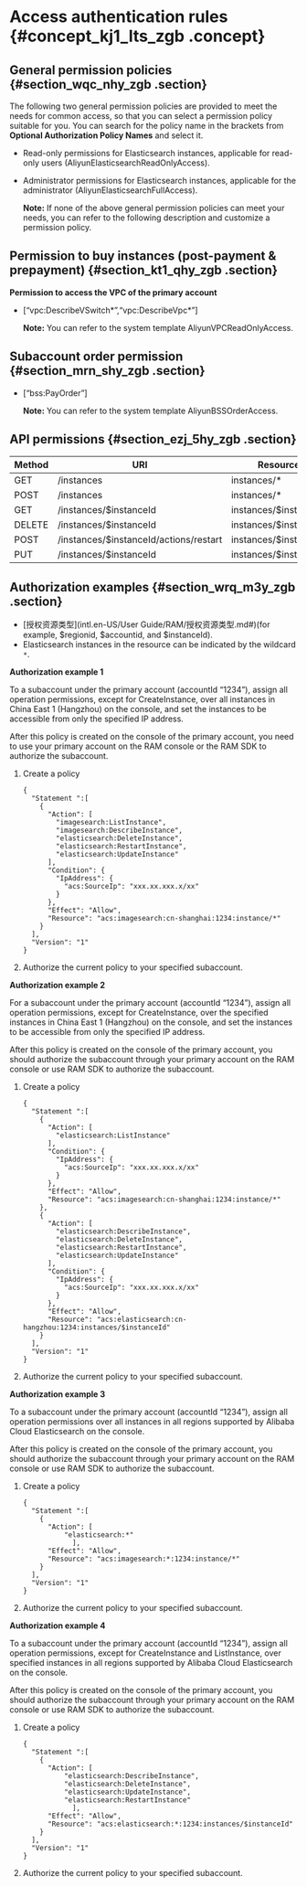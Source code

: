 # Access authentication rules {#concept_kj1_lts_zgb .concept}

## General permission policies {#section_wqc_nhy_zgb .section}

The following two general permission policies are provided to meet the needs for common access, so that you can select a permission policy suitable for you. You can search for the policy name in the brackets from **Optional Authorization Policy Names** and select it.

-   Read-only permissions for Elasticsearch instances, applicable for read-only users \(AliyunElasticsearchReadOnlyAccess\).
-   Administrator permissions for Elasticsearch instances, applicable for the administrator \(AliyunElasticsearchFullAccess\).

    **Note:** If none of the above general permission policies can meet your needs, you can refer to the following description and customize a permission policy.


## Permission to buy instances \(post-payment & prepayment\) {#section_kt1_qhy_zgb .section}

**Permission to access the VPC of the primary account**

-   \[“vpc:DescribeVSwitch\*”,“vpc:DescribeVpc\*”\]

    **Note:** You can refer to the system template AliyunVPCReadOnlyAccess.


## Subaccount order permission {#section_mrn_shy_zgb .section}

-   \[“bss:PayOrder”\]

    **Note:** You can refer to the system template AliyunBSSOrderAccess.


## API permissions {#section_ezj_5hy_zgb .section}

|Method|URI|Resource|Action|
|------|---|--------|------|
|GET|/instances|instances/\*|ListInstance|
|POST|/instances|instances/\*|CreateInstance|
|GET|/instances/$instanceId|instances/$instanceId|DescribeInstance|
|DELETE|/instances/$instanceId|instances/$instanceId|DeleteInstance|
|POST|/instances/$instanceId/actions/restart|instances/$instanceId|RestartInstance|
|PUT|/instances/$instanceId|instances/$instanceId|UpdateInstance|

## Authorization examples {#section_wrq_m3y_zgb .section}

-   [授权资源类型](intl.en-US/User Guide/RAM/授权资源类型.md#)\(for example, $regionid, $accountid, and $instanceId\).
-   Elasticsearch instances in the resource can be indicated by the wildcard `*`.

**Authorization example 1**

To a subaccount under the primary account \(accountId “1234”\), assign all operation permissions, except for CreateInstance, over all instances in China East 1 \(Hangzhou\) on the console, and set the instances to be accessible from only the specified IP address.

After this policy is created on the console of the primary account, you need to use your primary account on the RAM console or the RAM SDK to authorize the subaccount.

1.  Create a policy

    ```
    {
      "Statement ":[
        {
          "Action": [
            "imagesearch:ListInstance",
            "imagesearch:DescribeInstance",
            "elasticsearch:DeleteInstance",
            "elasticsearch:RestartInstance",
            "elasticsearch:UpdateInstance"
          ],
          "Condition": {
            "IpAddress": {
              "acs:SourceIp": "xxx.xx.xxx.x/xx"
            }
          },
          "Effect": "Allow",
          "Resource": "acs:imagesearch:cn-shanghai:1234:instance/*"
        }
      ],
      "Version": "1"
    }
    ```

2.  Authorize the current policy to your specified subaccount.

**Authorization example 2**

For a subaccount under the primary account \(accountId “1234”\), assign all operation permissions, except for CreateInstance, over the specified instances in China East 1 \(Hangzhou\) on the console, and set the instances to be accessible from only the specified IP address.

After this policy is created on the console of the primary account, you should authorize the subaccount through your primary account on the RAM console or use RAM SDK to authorize the subaccount.

1.  Create a policy

    ```
    {
      "Statement ":[
        {
          "Action": [
            "elasticsearch:ListInstance"
          ],
          "Condition": {
            "IpAddress": {
              "acs:SourceIp": "xxx.xx.xxx.x/xx"
            }
          },
          "Effect": "Allow",
          "Resource": "acs:imagesearch:cn-shanghai:1234:instance/*"
        },
        {
          "Action": [
            "elasticsearch:DescribeInstance",
            "elasticsearch:DeleteInstance",
            "elasticsearch:RestartInstance",
            "elasticsearch:UpdateInstance"
          ],
          "Condition": {
            "IpAddress": {
              "acs:SourceIp": "xxx.xx.xxx.x/xx"
            }
          },
          "Effect": "Allow",
          "Resource": "acs:elasticsearch:cn-hangzhou:1234:instances/$instanceId"
        }
      ],
      "Version": "1"
    }
    ```

2.  Authorize the current policy to your specified subaccount.

**Authorization example 3**

To a subaccount under the primary account \(accountId “1234”\), assign all operation permissions over all instances in all regions supported by Alibaba Cloud Elasticsearch on the console.

After this policy is created on the console of the primary account, you should authorize the subaccount through your primary account on the RAM console or use RAM SDK to authorize the subaccount.

1.  Create a policy

    ```
    {
      "Statement ":[
        {
          "Action": [
              "elasticsearch:*"
                ],
          "Effect": "Allow",
          "Resource": "acs:imagesearch:*:1234:instance/*"
        }
      ],
      "Version": "1"
    }
    ```

2.  Authorize the current policy to your specified subaccount.

**Authorization example 4**

To a subaccount under the primary account \(accountId “1234”\), assign all operation permissions, except for CreateInstance and ListInstance, over specified instances in all regions supported by Alibaba Cloud Elasticsearch on the console.

After this policy is created on the console of the primary account, you should authorize the subaccount through your primary account on the RAM console or use RAM SDK to authorize the subaccount.

1.  Create a policy

    ```
    {
      "Statement ":[
        {
          "Action": [
              "elasticsearch:DescribeInstance",
              "elasticsearch:DeleteInstance",
              "elasticsearch:UpdateInstance",
              "elasticsearch:RestartInstance"
                ],
          "Effect": "Allow",
          "Resource": "acs:elasticsearch:*:1234:instances/$instanceId"
        }
      ],
      "Version": "1"
    }
    ```

2.  Authorize the current policy to your specified subaccount.

